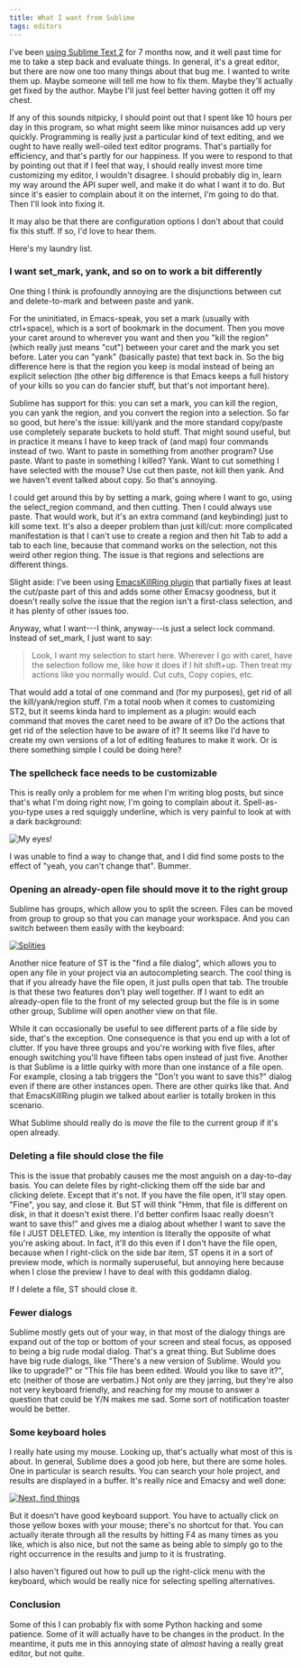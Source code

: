 ```yaml
---
title: What I want from Sublime
tags: editors
---
```


I've been [using Sublime Text 2](/blog/another_year_another_editor.html) for 7 months now, and it well past time for me to take a step back and evaluate things. In general, it's a great editor, but there are now one too many things about that bug me. I wanted to write them up. Maybe someone will tell me how to fix them. Maybe they'll actually get fixed by the author. Maybe I'll just feel better having gotten it off my chest.

If any of this sounds nitpicky, I should point out that I spent like 10 hours per day in this program, so what might seem like minor nuisances add up very quickly. Programming is really just a particular kind of text editing, and we ought to have really well-oiled text editor programs. That's partially for efficiency, and that's partly for our happiness. If you were to respond to that by pointing out that if I feel that way, I should really invest more time customizing my editor, I wouldn't disagree. I should probably dig in, learn my way around the API super well, and make it do what I want it to do. But since it's easier to complain about it on the internet, I'm going to do that. Then I'll look into fixing it.

It may also be that there are configuration options I don't about that could fix this stuff. If so, I'd love to hear them.

Here's my laundry list.

### I want set_mark, yank, and so on to work a bit differently ###

One thing I think is profoundly annoying are the disjunctions between cut and delete-to-mark and between paste and yank.

For the uninitiated, in Emacs-speak, you set a mark (usually with ctrl+space), which is a sort of bookmark in the document. Then you move your caret around to wherever you want and then you "kill the region" (which really just means "cut") between your caret and the mark you set before. Later you can "yank" (basically paste) that text back in. So the big difference here is that the region you keep is modal instead of being an explicit selection (the other big difference is that Emacs keeps a full history of your kills so you can do fancier stuff, but that's not important here).

Sublime has support for this: you can set a mark, you can kill the region, you can yank the region, and you convert the region into a selection. So far so good, but here's the issue: kill/yank and the more standard copy/paste use completely separate buckets to hold stuff. That might sound useful, but in practice it means I have to keep track of (and map) four commands instead of two. Want to paste in something from another program? Use paste. Want to paste in something I killed? Yank. Want to cut something I have selected with the mouse? Use cut then paste, not kill then yank. And we haven't event talked about copy. So that's annoying.

I could get around this by by setting a mark, going where I want to go, using the select_region command, and then cutting. Then I could always use paste. That would work, but it's an extra command (and keybinding) just to kill some text. It's also a deeper problem than just kill/cut: more complicated manifestation is that I can't use to create a region and then hit Tab to add a tab to each line, because that command works on the selection, not this weird other region thing. The issue is that regions and selections are different things.

Slight aside: I've been using [EmacsKillRing plugin](https://github.com/stiang/EmacsKillRing) that partially fixes at least the cut/paste part of this and adds some other Emacsy goodness, but it doesn't really solve the issue that the region isn't a first-class selection, and it has plenty of other issues too.

Anyway, what I want---I think, anyway---is just a select lock command. Instead of set_mark, I just want to say:

> Look, I want my selection to start here. Wherever I go with caret, have the selection follow me, like how it does if I hit shift+up. Then treat my actions like you normally would. Cut cuts, Copy copies, etc.

That would add a total of one command and (for my purposes), get rid of all the kill/yank/region stuff. I'm a total noob when it comes to customizing ST2, but it seems kinda hard to implement as a plugin: would each command that moves the caret need to be aware of it? Do the actions that get rid of the selection have to be aware of it? It seems like I'd have to create my own versions of a lot of editing features to make it work. Or is there something simple I could be doing here?

### The spellcheck face needs to be customizable ###

This is really only a problem for me when I'm writing blog posts, but since that's what I'm doing right now, I'm going to complain about it. Spell-as-you-type uses a red squiggly underline, which is very painful to look at with a dark background:

![My eyes!](/blog/images/death_to_retinas.png)

I was unable to find a way to change that, and I did find some posts to the effect of "yeah, you can't change that". Bummer.

### Opening an already-open file should move it to the right group ###

Sublime has groups, which allow you to split the screen. Files can be moved from group to group so that you can manage your workspace. And you can switch between them easily with the keyboard:

[![Splities](/blog/images/sublime_small.png)](/blog/images/sublime.png)

Another nice feature of ST is the "find a file dialog", which allows you to open any file in your project via an autocompleting search. The cool thing is that if you already have the file open, it just pulls open that tab. The trouble is that these two features don't play well together. If I want to edit an already-open file to the front of my selected group but the file is in some other group, Sublime will open another view on that file. 

While it can occasionally be useful to see different parts of a file side by side, that's the exception. One consequence is that you end up with a lot of clutter. If you have three groups and you're working with five files, after enough switching you'll have fifteen tabs open instead of just five. Another is that Sublime is a little quirky with more than one instance of a file open. For example, closing a tab triggers the "Don't you want to save this?" dialog even if there are other instances open. There are other quirks like that. And that EmacsKillRing plugin we talked about earlier is totally broken in this scenario.

What Sublime should really do is *move* the file to the current group if it's open already.

### Deleting a file should close the file ###

This is the issue that probably causes me the most anguish on a day-to-day basis. You can delete files by right-clicking them off the side bar and clicking delete. Except that it's not. If you have the file open, it'll stay open. "Fine", you say, and close it. But ST will think "Hmm, that file is different on disk, in that it doesn't exist there. I'd better confirm Isaac really doesn't want to save this!" and gives me a dialog about whether I want to save the file I JUST DELETED. Like, my intention is literally the opposite of what you're asking about. In fact, it'll do this even if I don't have the file open, because when I right-click on the side bar item, ST opens it in a sort of preview mode, which is normally superuseful, but annoying here because when I close the preview I have to deal with this goddamn dialog.

If I delete a file, ST should close it.

### Fewer dialogs ###

Sublime mostly gets out of your way, in that most of the dialogy things are expand out of the top or bottom of your screen and steal focus, as opposed to being a big rude modal dialog. That's a great thing. But Sublime does have big rude dialogs, like "There's a new version of Sublime. Would you like to upgrade?" or "This file has been edited. Would you like to save it?", etc (neither of those are verbatim.) Not only are they jarring, but they're also not very keyboard friendly, and reaching for my mouse to answer a question that could be Y/N makes me sad. Some sort of notification toaster would be better.

### Some keyboard holes ###

I really hate using my mouse. Looking up, that's actually what most of this is about. In general, Sublime does a good job here, but there are some holes. One in particular is search results. You can search your hole project, and results are displayed in a buffer. It's really nice and Emacsy and well done: 

[![Next, find things](/blog/images/search_for_stuff.png)](/blog/images/search_for_stuff.png)

But it doesn't have good keyboard support. You have to actually click on those yellow boxes with your mouse; there's no shortcut for that. You can actually iterate through all the results by hitting F4 as many times as you like, which is also nice, but not the same as being able to simply go to the right occurrence in the results and jump to it is frustrating.

I also haven't figured out how to pull up the right-click menu with the keyboard, which would be really nice for selecting spelling alternatives.

### Conclusion ###

Some of this I can probably fix with some Python hacking and some patience. Some of it will actually have to be changes in the product. In the meantime, it puts me in this annoying state of *almost* having a really great editor, but not quite.
